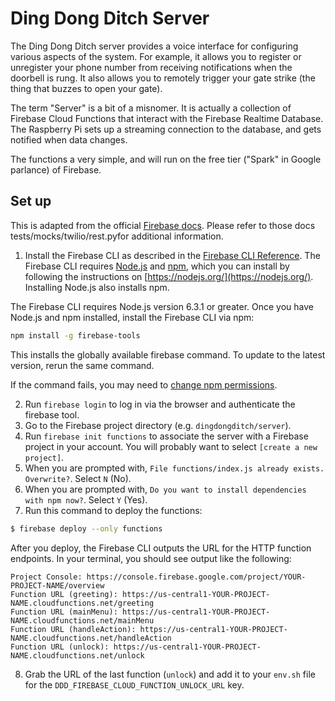 Ding Dong Ditch Server
======================

The Ding Dong Ditch server provides a voice interface for configuring various aspects
of the system. For example, it allows you to register or unregister your phone
number from receiving notifications when the doorbell is rung. It also allows
you to remotely trigger your gate strike (the thing that buzzes to open your gate).

The term "Server" is a bit of a misnomer. It is actually a collection of Firebase
Cloud Functions that interact with the Firebase Realtime Database. The Raspberry Pi
sets up a streaming connection to the database, and gets notified when data changes.

The functions a very simple, and will run on the free tier ("Spark" in Google parlance)
of Firebase.

Set up
------
This is adapted from the official [Firebase docs](https://firebase.google.com/docs/functions/get-started). Please refer to those docs tests/mocks/twilio/rest.pyfor additional information.

1. Install the Firebase CLI as described in the [Firebase CLI Reference](https://firebase.google.com/docs/cli/  ). The Firebase CLI requires [Node.js](https://nodejs.org/) and [npm](https://www.npmjs.org/), which you can install by following the instructions on [https://nodejs.org/](https://nodejs.org/). Installing Node.js also installs npm.

  The Firebase CLI requires Node.js version 6.3.1 or greater. Once you have Node.js and npm installed, install the Firebase CLI via npm:

  ```bash
  npm install -g firebase-tools
  ```

  This installs the globally available firebase command. To update to the latest version, rerun the same command.

  If the command fails, you may need to [change npm permissions](https://docs.npmjs.com/getting-started/fixing-npm-permissions).

2. Run `firebase login` to log in via the browser and authenticate the firebase tool.
3. Go to the Firebase project directory (e.g. `dingdongditch/server`).
4. Run `firebase init functions` to associate the server with a Firebase project in your account. You will probably want to select `[create a new project]`.
5. When you are prompted with, `File functions/index.js already exists. Overwrite?`. Select `N` (No).
6. When you are prompted with, `Do you want to install dependencies with npm now?`. Select `Y` (Yes).
7. Run this command to deploy the functions:

  ```bash
  $ firebase deploy --only functions
  ```

  After you deploy, the Firebase CLI outputs the URL for the HTTP function endpoints. In your terminal, you should see output like the following:

  ```
  Project Console: https://console.firebase.google.com/project/YOUR-PROJECT-NAME/overview
  Function URL (greeting): https://us-central1-YOUR-PROJECT-NAME.cloudfunctions.net/greeting
  Function URL (mainMenu): https://us-central1-YOUR-PROJECT-NAME.cloudfunctions.net/mainMenu
  Function URL (handleAction): https://us-central1-YOUR-PROJECT-NAME.cloudfunctions.net/handleAction
  Function URL (unlock): https://us-central1-YOUR-PROJECT-NAME.cloudfunctions.net/unlock
  ```
8. Grab the URL of the last function (`unlock`) and add it to your `env.sh` file for the
  `DDD_FIREBASE_CLOUD_FUNCTION_UNLOCK_URL` key.
